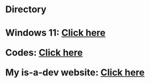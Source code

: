 <h1>Directory<h1>

Windows 11:  [Click here](yanmaker.github.io/windows11/)

Codes: [Click here](yanmaker.github.io/codes/)

My is-a-dev website: [Click here](yanmaker.is-a.dev)